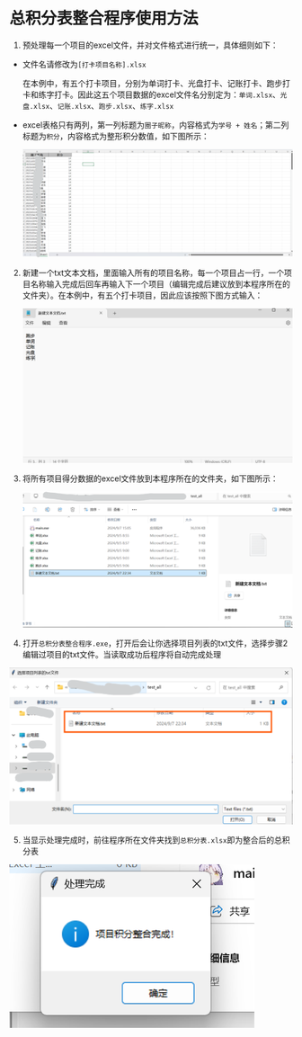 # 总积分表整合程序使用方法

1. 预处理每一个项目的excel文件，并对文件格式进行统一，具体细则如下：

* 文件名请修改为`[打卡项目名称].xlsx`

  在本例中，有五个打卡项目，分别为单词打卡、光盘打卡、记账打卡、跑步打卡和练字打卡。因此这五个项目数据的excel文件名分别定为：`单词.xlsx`、`光盘.xlsx`、`记账.xlsx`、`跑步.xlsx`、`练字.xlsx`

* excel表格只有两列，第一列标题为`圈子昵称`，内容格式为`学号 + 姓名`；第二列标题为`积分`，内容格式为整形积分数值，如下图所示：

  ![111](111.png)

2. 新建一个txt文本文档，里面输入所有的项目名称，每一个项目占一行，一个项目名称输入完成后回车再输入下一个项目（编辑完成后建议放到本程序所在的文件夹）。在本例中，有五个打卡项目，因此应该按照下图方式输入：

   ![222](222.png)

3. 将所有项目得分数据的excel文件放到本程序所在的文件夹，如下图所示：

   ![333](333.png)

4. 打开`总积分表整合程序.exe`，打开后会让你选择项目列表的txt文件，选择步骤2编辑过项目的txt文件。当读取成功后程序将自动完成处理

![444](444.png)

5. 当显示处理完成时，前往程序所在文件夹找到`总积分表.xlsx`即为整合后的总积分表

![555](555.png)